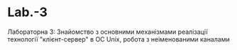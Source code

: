 # Lab.-3
Лабораторна 3: Знайомство з основними механізмами реалізації технології "клієнт-сервер" в ОС Unix, робота з неіменованими каналами
